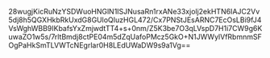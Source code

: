 28wugjKicRuNzYSDWuoHNGlN1ISJNusaRn1rxANe33xjolj2ekHTN6IAJC2Vv5dj8h5QGXHkbRkUxdG8GUloQIuzHGL472/Cx7PNStJEsARNC7EcOsLBi9fJ4VsWghWBB9IKbafsYxZmjwdtTT4+s+0nm/Z5K3be7O3qLVspD7H1i7CW9g6KuwaZO1w5s/7rltBmdj8ctPE04m5dZqUafoPMcz5GkO+N1JWWylVfRbmnmSFOgPaHkSmTLVWTcNEgrlar0H8LEdUWaDW9s9a1Vg==